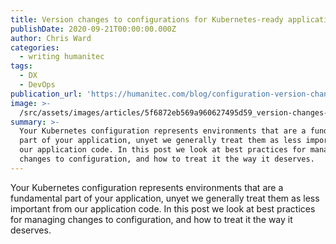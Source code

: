 ```yaml
---
title: Version changes to configurations for Kubernetes-ready applications
publishDate: 2020-09-21T00:00:00.000Z
author: Chris Ward
categories:
  - writing humanitec
tags:
  - DX
  - DevOps
publication_url: 'https://humanitec.com/blog/configuration-version-changes-kubernetes-apps'
image: >-
  /src/assets/images/articles/5f6872eb569a960627495d59_version-changes-configs-kubernetes-apps.png
summary: >-
  Your Kubernetes configuration represents environments that are a fundamental
  part of your application, unyet we generally treat them as less important from
  our application code. In this post we look at best practices for managing
  changes to configuration, and how to treat it the way it deserves.
---
```

Your Kubernetes configuration represents environments that are a fundamental part of your application, unyet we generally treat them as less important from our application code. In this post we look at best practices for managing changes to configuration, and how to treat it the way it deserves.
